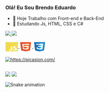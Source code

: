 ### Olá! Eu Sou Brendo Eduardo

- 🔭 Hoje Trabalho com Front-end e Back-End
- 🌱 Estudando Js, HTML, CSS e C#


 <div>
  <a href="https://github.com/AmonEnce">
  <img height="180em" src="https://github-readme-stats.vercel.app/api?username=AmonEnce&show_icons=true&theme=tokyonight&include_all_commits=true&count_private=true"/>
  <img height="180em" src="https://github-readme-stats.vercel.app/api/top-langs/?username=AmonEnce&layout=compact&langs_count=6&theme=tokyonight"/>
</div>
<div style="display: inline_block"><br>
  <img align="center" alt="Js" height="30" width="40" src="https://raw.githubusercontent.com/devicons/devicon/master/icons/javascript/javascript-plain.svg">
  <img align="center" alt="HTML" height="30" width="40" src="https://raw.githubusercontent.com/devicons/devicon/master/icons/html5/html5-original.svg">
  <img align="center" alt="CSS" height="30" width="40" src="https://raw.githubusercontent.com/devicons/devicon/master/icons/css3/css3-original.svg">
</div>
 
 <br>
 <a href="https://picasion.com/"><img src="https://i.picasion.com/pic92/df7f4bb9f796b093ee9b24266eec6396.gif" width="200" height="200" border="0" alt="https://picasion.com/" /></a>

##
 
<div> 
  <a href="https://www.instagram.com/brendovisky/" target="_blank"><img src="https://img.shields.io/badge/-Instagram-%23E4405F?style=for-the-badge&logo=instagram&logoColor=white" target="_blank"></a>
  <a href="https://www.linkedin.com/in/brendo-eduardo-773677222/" target="_blank"><img src="https://img.shields.io/badge/-LinkedIn-%230077B5?style=for-the-badge&logo=linkedin&logoColor=white" target="_blank"></a> 
 
  ![Snake animation](https://github.com/AmonEnce/AmonEnce/blob/358918803e4b16ca0a4e894209c129d4ea307d3e/.github/workflows/cobrinha.yml)

</div>
